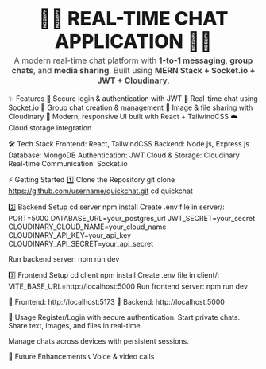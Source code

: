 <div style="text-align:center; margin: 18px 0;">
  <h1 style="font-weight:800; font-size:38px; margin:6px 0;">📱💬 REAL-TIME CHAT APPLICATION 💬📱</h1>
  <p style="margin:6px 0 0; font-size:16px; color:#444;">
    A modern real-time chat platform with <strong>1-to-1 messaging</strong>, 
    <strong>group chats</strong>, and <strong>media sharing</strong>.  
    Built using <strong>MERN Stack + Socket.io + JWT + Cloudinary</strong>.
  </p>
</div>


✨ Features
🔐 Secure login & authentication with JWT
💬 Real-time chat using Socket.io
👥 Group chat creation & management
📂 Image & file sharing with Cloudinary
🎨 Modern, responsive UI built with React + TailwindCSS
☁️ Cloud storage integration

🛠️ Tech Stack
Frontend: React, TailwindCSS
Backend: Node.js, Express.js
Database: MongoDB
Authentication: JWT
Cloud & Storage: Cloudinary
Real-time Communication: Socket.io

⚡ Getting Started
1️⃣ Clone the Repository
git clone https://github.com/username/quickchat.git
cd quickchat

2️⃣ Backend Setup
cd server
npm install
Create .env file in server/:
PORT=5000
DATABASE_URL=your_postgres_url
JWT_SECRET=your_secret
CLOUDINARY_CLOUD_NAME=your_cloud_name
CLOUDINARY_API_KEY=your_api_key
CLOUDINARY_API_SECRET=your_api_secret

Run backend server:
npm run dev

3️⃣ Frontend Setup
cd client
npm install
Create .env file in client/:
VITE_BASE_URL=http://localhost:5000
Run frontend server:
npm run dev

📍 Frontend: http://localhost:5173
📍 Backend: http://localhost:5000

🎯 Usage
Register/Login with secure authentication.
Start private chats.
Share text, images, and files in real-time.

Manage chats across devices with persistent sessions.

🚀 Future Enhancements
📞 Voice & video calls

